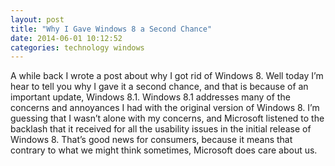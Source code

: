 ```yaml
---
layout: post
title: "Why I Gave Windows 8 a Second Chance"
date: 2014-06-01 10:12:52
categories: technology windows
---
```


A while back I wrote a post about why I got rid of Windows 8. Well today I’m hear to tell you why I gave it a second chance, and that is because of an important update, Windows 8.1. Windows 8.1 addresses many of the concerns and annoyances I had with the original version of Windows 8. I’m guessing that I wasn’t alone with my concerns, and Microsoft listened to the backlash that it received for all the usability issues in the initial release of Windows 8. That’s good news for consumers, because it means that contrary to what we might think sometimes, Microsoft does care about us.
